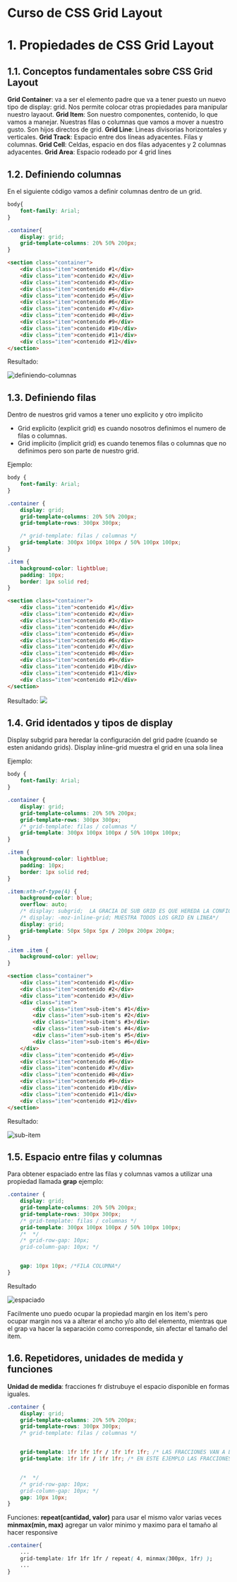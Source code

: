 # Curso de CSS Grid Layout

# 1. Propiedades de CSS Grid Layout

## 1.1. Conceptos fundamentales sobre CSS Grid Layout

**Grid Container**: va a ser el elemento padre que va a tener puesto un nuevo tipo de display: grid. Nos permite colocar otras propiedades para manipular nuestro layaout.
**Grid Item**: Son nuestro componentes, contenido, lo que vamos a manejar. Nuestras filas o columnas que vamos a mover a nuestro gusto. Son hijos directos de grid.
**Grid Line**: Lineas divisorias horizontales y verticales.
**Grid Track**: Espacio entre dos líneas adyacentes. Filas y columnas.
**Grid Cell**: Celdas, espacio en dos filas adyacentes y 2 columnas adyacentes.
**Grid Area**: Espacio rodeado por 4 grid lines

## 1.2. Definiendo columnas
En el siguiente código vamos a definir columnas dentro de un grid.

```css
body{
    font-family: Arial;
}

.container{
    display: grid;
    grid-template-columns: 20% 50% 200px;
}
```

```html
<section class="container">
    <div class="item">contenido #1</div>
    <div class="item">contenido #2</div>
    <div class="item">contenido #3</div>
    <div class="item">contenido #4</div>
    <div class="item">contenido #5</div>
    <div class="item">contenido #6</div>
    <div class="item">contenido #7</div>
    <div class="item">contenido #8</div>
    <div class="item">contenido #9</div>
    <div class="item">contenido #10</div>
    <div class="item">contenido #11</div>
    <div class="item">contenido #12</div>
</section>
```

Resultado:

![definiendo-columnas](assets/definiendo-columnas.png)

## 1.3. Definiendo filas
Dentro de nuestros grid vamos a tener uno explicito y otro implicito
 - Grid explicito (explicit grid) es cuando nosotros definimos el numero de filas o columnas.
 - Grid implicito (implicit grid) es cuando tenemos filas o columnas que no definimos pero son parte de nuestro grid.

Ejemplo:

```css
body {
    font-family: Arial;
}

.container {
    display: grid;
    grid-template-columns: 20% 50% 200px;
    grid-template-rows: 300px 300px;

    /* grid-template: filas / columnas */
    grid-template: 300px 100px 100px / 50% 100px 100px;
}

.item {
    background-color: lightblue;
    padding: 10px;
    border: 1px solid red;
}
```

```html
<section class="container">
    <div class="item">contenido #1</div>
    <div class="item">contenido #2</div>
    <div class="item">contenido #3</div>
    <div class="item">contenido #4</div>
    <div class="item">contenido #5</div>
    <div class="item">contenido #6</div>
    <div class="item">contenido #7</div>
    <div class="item">contenido #8</div>
    <div class="item">contenido #9</div>
    <div class="item">contenido #10</div>
    <div class="item">contenido #11</div>
    <div class="item">contenido #12</div>
</section>
```

Resultado:
![](assets/definiendo-filas.png)

## 1.4. Grid identados y tipos de display
Display subgrid para heredar la configuración del grid padre (cuando se esten anidando grids).
Display inline-grid muestra el grid en una sola linea

Ejemplo:

```css
body {
    font-family: Arial;
}

.container {
    display: grid;
    grid-template-columns: 20% 50% 200px;
    grid-template-rows: 300px 300px;
    /* grid-template: filas / columnas */
    grid-template: 300px 100px 100px / 50% 100px 100px;
}

.item {
    background-color: lightblue;
    padding: 10px;
    border: 1px solid red;
}

.item:nth-of-type(4) {
    background-color: blue;
    overflow: auto;
    /* display: subgrid;  LA GRACIA DE SUB GRID ES QUE HEREDA LA CONFIGURACIÓN DEL GRID PADRE PERO AUN NO ESTA IMPLEMENTADA*/
    /* display: -moz-inline-grid; MUESTRA TODOS LOS GRID EN LINEA*/
    display: grid;
    grid-template: 50px 50px 5px / 200px 200px 200px;
}

.item .item {
    background-color: yellow;
}
```

```html
<section class="container">
    <div class="item">contenido #1</div>
    <div class="item">contenido #2</div>
    <div class="item">contenido #3</div>
    <div class="item">
        <div class="item">sub-item's #1</div>
        <div class="item">sub-item's #2</div>
        <div class="item">sub-item's #3</div>
        <div class="item">sub-item's #4</div>
        <div class="item">sub-item's #5</div>
        <div class="item">sub-item's #6</div>
    </div>
    <div class="item">contenido #5</div>
    <div class="item">contenido #6</div>
    <div class="item">contenido #7</div>
    <div class="item">contenido #8</div>
    <div class="item">contenido #9</div>
    <div class="item">contenido #10</div>
    <div class="item">contenido #11</div>
    <div class="item">contenido #12</div>
</section>
```

Resultado:

![sub-item](assets/sub-items.png)


## 1.5. Espacio entre filas y columnas
Para obtener espaciado entre las filas y columnas vamos a utilizar una propiedad llamada __grap__ ejemplo:

```css
.container {
    display: grid;
    grid-template-columns: 20% 50% 200px;
    grid-template-rows: 300px 300px;
    /* grid-template: filas / columnas */
    grid-template: 300px 100px 100px / 50% 100px 100px;
    /*  */
    /* grid-row-gap: 10px;
    grid-column-gap: 10px; */


    gap: 10px 10px; /*FILA COLUMNA*/
}
```

Resultado

![espaciado](assets/espaciado.png)

Facilmente uno puedo ocupar la propiedad margin en los item's pero ocupar margin nos va a alterar el ancho y/o alto del elemento, mientras que el grap va hacer la separación 
como corresponde, sin afectar el tamaño del item.

## 1.6. Repetidores, unidades de medida y funciones

**Unidad de medida**: fracciones fr distrubuye el espacio disponible en formas iguales.

```css
.container {
    display: grid;
    grid-template-columns: 20% 50% 200px;
    grid-template-rows: 300px 300px;
    /* grid-template: filas / columnas */


    grid-template: 1fr 1fr 1fr / 1fr 1fr 1fr; /* LAS FRACCIONES VAN A DIVIDIR EL TOTAL DEL ANCHO EN 3 PARTES EN ESTE EJEMPLO */
    grid-template: 1fr 1fr / 1fr 1fr; /* EN ESTE EJEMPLO LAS FRACCIONES SE VAN A DIVIDIR EN DOS, TODO ESTO VA A DEPENDER DE LA CANTIDAD DE COLUMNAS Y FILAS QUE QUERRAMOS AGREGAR AL GRID */


    /*  */
    /* grid-row-gap: 10px;
    grid-column-gap: 10px; */
    gap: 10px 10px;
}
```
Funciones:
**repeat(cantidad, valor)** para usar el mismo valor varias veces
**minmax(min, max)** agregar un valor minimo y maximo para el tamaño al hacer responsive

```css
.container{
    ...
    grid-template: 1fr 1fr 1fr / repeat( 4, minmax(300px, 1fr) );
    ...
}
```


